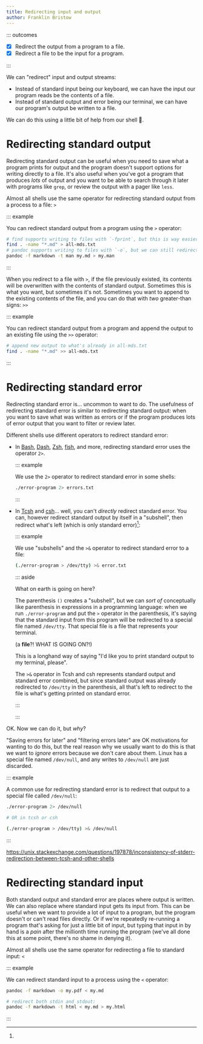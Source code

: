```yaml
---
title: Redirecting input and output
author: Franklin Bristow
---
```


::: outcomes

* [X] Redirect the output from a program to a file.
* [X] Redirect a file to be the input for a program.

:::

We can "redirect" input and output streams:

* Instead of standard input being our keyboard, we can have the input our
  program reads be the contents of a file.
* Instead of standard output and error being our terminal, we can have our
  program's output be written to a file.

We can do this using a little bit of help from our shell :shell:.

Redirecting standard output
===========================

Redirecting standard output can be useful when you need to save what a program
prints for output and the program doesn't support options for writing directly
to a file. It's also useful when you've got a program that produces *lots* of
output and you want to be able to search through it later with programs like
`grep`, or review the output with a pager like `less`.

Almost all shells use the same operator for redirecting standard output from a
process to a file: `>`

::: example

You can redirect standard output from a program using the `>` operator:

```bash
# find supports writing to files with `-fprint`, but this is way easier
find . -name "*.md" > all-mds.txt
# pandoc supports writing to files with `-o`, but we can still redirect output
pandoc -f markdown -t man my.md > my.man
```

:::

When you redirect to a file with `>`, if the file previously existed, its
contents will be overwritten with the contents of standard output. Sometimes
this is what you want, but sometimes it's not. Sometimes you want to append to
the existing contents of the file, and you can do that with *two* greater-than
signs: `>>`

::: example

You can redirect standard output from a program and append the output to an
existing file using the `>>` operator:

```bash
# append new output to what's already in all-mds.txt
find . -name "*.md" >> all-mds.txt
```

:::

Redirecting standard error
==========================

Redirecting standard error is... uncommon to want to do. The usefulness of
redirecting standard error is similar to redirecting standard output: when you
want to save what was written as errors or if the program produces lots of error
output that you want to filter or review later.

Different shells use different operators to redirect standard error:

* In [Bash], [Dash], [Zsh], [fish], and more, redirecting standard error uses
  the operator `2>`.

  ::: example

  We use the `2>` operator to redirect standard error in some shells:

  ```bash
  ./error-program 2> errors.txt
  ```

  :::
* In [Tcsh] and [csh]... well, you can't *directly* redirect standard error.
  You can, however redirect standard output by itself in a "subshell", then
  redirect what's left (which is only standard error)[^tcsh-stderr]:

  ::: example

  We use "subshells" and the `>&` operator to redirect standard error to a file:

  ```bash
  (./error-program > /dev/tty) >& error.txt
  ```

  ::: aside

  What on earth is going on here?

  The parenthesis `()` creates a "subshell", but we can *sort of* conceptually
  like parenthesis in expressions in a programming language: when we run
  `./error-program` and put the `>` operator in the parenthesis, it's saying
  that the standard input from this program will be redirected to a special file
  named `/dev/tty`. That special file is a file that represents your terminal. 

  (a **file**?! WHAT IS GOING ON?!)

  This is a longhand way of saying "I'd like you to print standard output to my
  terminal, please".

  The `>&` operator in Tcsh and csh represents standard output and standard
  error combined, but since standard output was already redirected to `/dev/tty`
  in the parenthesis, all that's left to redirect to the file is what's getting
  printed on standard error.

  :::

  :::

OK. Now we can do it, but *why*?

"Saving errors for later" and "filtering errors later" are OK motivations for
wanting to do this, but the real reason why we usually want to do this is that
we want to *ignore* errors because we don't care about them. Linux has a special
file named `/dev/null`, and any writes to `/dev/null` are just discarded.

::: example

A common use for redirecting standard error is to redirect that output to a
special file called `/dev/null`:

```bash
./error-program 2> /dev/null

# OR in tcsh or csh

(./error-program > /dev/tty) >& /dev/null
```

:::

[Bash]: https://www.gnu.org/software/bash/
[Dash]: http://gondor.apana.org.au/~herbert/dash/
[Zsh]: https://www.zsh.org/
[fish]: https://fishshell.com
[Tcsh]: https://www.tcsh.org/
[csh]: https://github.com/freebsd/freebsd-src/tree/main/bin/csh
[^tcsh-stderr]:
<https://unix.stackexchange.com/questions/197878/inconsistency-of-stderr-redirection-between-tcsh-and-other-shells>

Redirecting standard input
==========================

Both standard output and standard error are places where output is written. We
can also replace where standard input gets its input from. This can be useful
when we want to provide a lot of input to a program, but the program doesn't or
can't read files directly. Or if we're repeatedly re-running a program that's
asking for just a little bit of input, but typing that input in by hand is a
*pain* after the millionth time running the program (we've all done this at some
point, there's no shame in denying it).

Almost all shells use the same operator for redirecting a file to standard
input: `<`

::: example

We can redirect standard input to a process using the `<` operator:

```bash
pandoc -f markdown -o my.pdf < my.md

# redirect both stdin and stdout:
pandoc -f markdown -t html < my.md > my.html
```

:::
